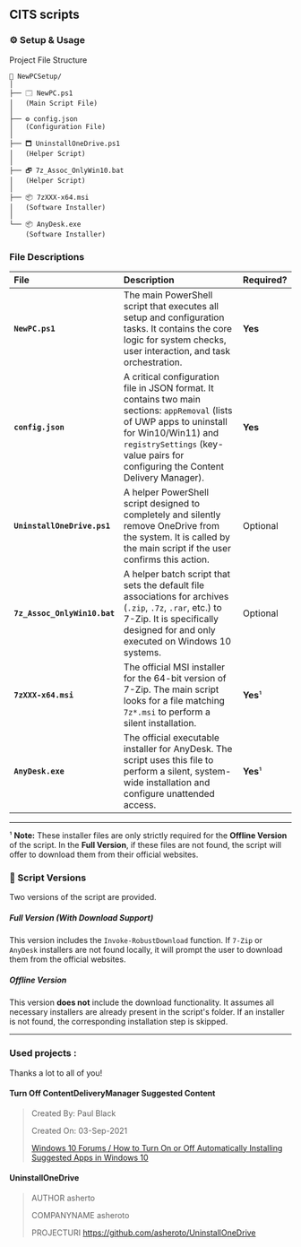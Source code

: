 ## CITS scripts

### ⚙️ Setup & Usage

Project File Structure

```
📁 NewPCSetup/
│
├── 🗔 NewPC.ps1
│   (Main Script File)
│
├── ⚙️ config.json
│   (Configuration File)
│
├── 🗖 UninstallOneDrive.ps1
│   (Helper Script)
│
├── 🗗 7z_Assoc_OnlyWin10.bat
│   (Helper Script)
│
├── 📦 7zXXX-x64.msi
│   (Software Installer)
│
└── 📦 AnyDesk.exe
    (Software Installer)
```

### File Descriptions

| File | Description | Required? |
| :--- | :--- | :--- |
| **`NewPC.ps1`** | The main PowerShell script that executes all setup and configuration tasks. It contains the core logic for system checks, user interaction, and task orchestration. | **Yes** |
| **`config.json`** | A critical configuration file in JSON format. It contains two main sections: `appRemoval` (lists of UWP apps to uninstall for Win10/Win11) and `registrySettings` (key-value pairs for configuring the Content Delivery Manager). | **Yes** |
| **`UninstallOneDrive.ps1`** | A helper PowerShell script designed to completely and silently remove OneDrive from the system. It is called by the main script if the user confirms this action. | Optional |
| **`7z_Assoc_OnlyWin10.bat`** | A helper batch script that sets the default file associations for archives (`.zip`, `.7z`, `.rar`, etc.) to 7-Zip. It is specifically designed for and only executed on Windows 10 systems. | Optional |
| **`7zXXX-x64.msi`** | The official MSI installer for the 64-bit version of 7-Zip. The main script looks for a file matching `7z*.msi` to perform a silent installation. | **Yes**¹ |
| **`AnyDesk.exe`** | The official executable installer for AnyDesk. The script uses this file to perform a silent, system-wide installation and configure unattended access. | **Yes**¹ |

---
¹ **Note:** These installer files are only strictly required for the **Offline Version** of the script. In the **Full Version**, if these files are not found, the script will offer to download them from their official websites.

### 📜 Script Versions

Two versions of the script are provided.

##### Full Version (With Download Support)
This version includes the `Invoke-RobustDownload` function. If `7-Zip` or `AnyDesk` installers are not found locally, it will prompt the user to download them from the official websites.

##### Offline Version
This version **does not** include the download functionality. It assumes all necessary installers are already present in the script's folder. If an installer is not found, the corresponding installation step is skipped.

---

### Used projects :
Thanks a lot to all of you!
#### Turn Off ContentDeliveryManager Suggested Content
> Created By: Paul Black
>
> Created On: 03-Sep-2021
>
> [Windows 10 Forums / How to Turn On or Off Automatically Installing Suggested Apps in Windows 10](https://www.tenforums.com/tutorials/68217-turn-off-automatic-installation-suggested-apps-windows-10-a.HTML)
#### UninstallOneDrive
> AUTHOR asherto
>
> COMPANYNAME asheroto
>
> PROJECTURI https://github.com/asheroto/UninstallOneDrive
